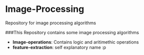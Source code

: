 # Image-Processing
Repository for image processing algorithms

###This Repository contains some image processing algorithms

- **Image-operations**: Contains logic and aritimethic operations
- **feature-extraction**: self explanatory name :p
